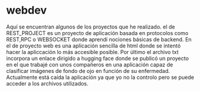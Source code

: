 # webdev
Aquí se encuentran algunos de los proyectos que he realizado. el de REST_PROJECT es un proyecto de aplicación basada en protocolos como REST,RPC o WEBSOCKET donde aprendí nociones básicas de backend.
En el de proyecto web es una aplicación sencilla de html donde se intentó hacer la apliccación lo más accesible posible.
Por último el archivo txt incorpora un enlace dirigido a hugging face donde se publicó un proyecto en el que trabajé con unos compañeros en una aplicación capaz de clasificar imágenes de fondo de ojo en función de su enfermedad. Actualmente está caída la aplicación ya que yo no la controlo pero se puede acceder a los archivos utilizados.

